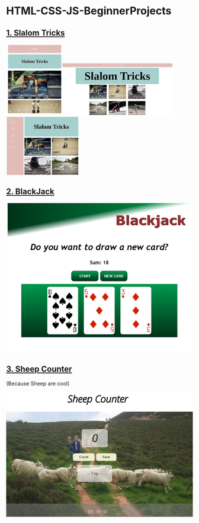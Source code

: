 # HTML-CSS-JS-BeginnerProjects


## [1. Slalom Tricks](https://github.com/caro-oviedo/slalom)

<img src="img/slalom1.png" width=150px><img src="img/slalom3.png" width=300px><img src="img/slalom2.png" width=200px>


## [2. BlackJack](https://caro-oviedo.github.io/blackJack/)

<img src="blackjack.png" width=500px height=auto>



## [3. Sheep Counter](https://github.com/caro-oviedo/SheepCounter)
(Because Sheep are cool)

<img src="img/sheepCounter.png" width=700px height=auto>


